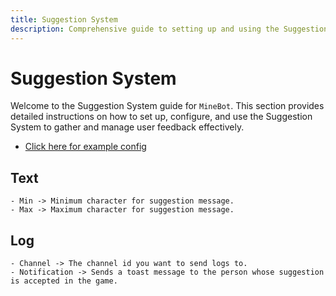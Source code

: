 ```yaml
---
title: Suggestion System
description: Comprehensive guide to setting up and using the Suggestion System in MineBot.
---
```


# Suggestion System

Welcome to the Suggestion System guide for `MineBot`. This section provides detailed instructions on how to set up, configure, and use the Suggestion System to gather and manage user feedback effectively.

- [Click here for example config](../../../examples/configuration/systems/suggestion.md)


## Text
    - Min -> Minimum character for suggestion message.
    - Max -> Maximum character for suggestion message.

## Log
    - Channel -> The channel id you want to send logs to.
    - Notification -> Sends a toast message to the person whose suggestion is accepted in the game.